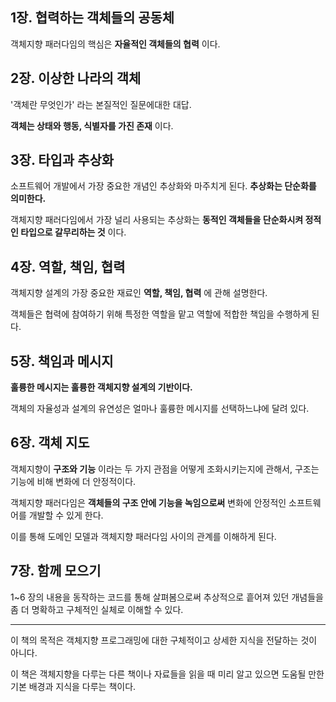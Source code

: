 ## 1장. 협력하는 객체들의 공동체
객체지향 패러다임의 핵심은 **자율적인 객체들의 협력** 이다.

## 2장. 이상한 나라의 객체
'객체란 무엇인가' 라는 본질적인 질문에대한 대답.

**객체는 상태와 행동, 식별자를 가진 존재** 이다.

## 3장. 타입과 추상화
소프트웨어 개발에서 가장 중요한 개념인 추상화와 마주치게 된다. **추상화는 단순화를 의미한다.**

객체지향 패러다임에서 가장 널리 사용되는 추상화는 **동적인 객체들을 단순화시켜 정적인 타입으로 갈무리하는 것** 이다.

## 4장. 역할, 책임, 협력
객체지향 설계의 가장 중요한 재료인 **역할, 책임, 협력** 에 관해 설명한다.

객체들은 협력에 참여하기 위해 특정한 역할을 맡고 역할에 적합한 책임을 수행하게 된다.

## 5장. 책임과 메시지
**훌륭한 메시지는 훌륭한 객체지향 설계의 기반이다.**

객체의 자율성과 설계의 유연성은 얼마나 훌륭한 메시지를 선택하느냐에 달려 있다.

## 6장. 객체 지도
객체지향이 **구조와 기능** 이라는 두 가지 관점을 어떻게 조화시키는지에 관해서, 구조는 기능에 비해 변화에 더 안정적이다.

객체지향 패러다임은 **객체들의 구조 안에 기능을 녹임으로써** 변화에 안정적인 소프트웨어를 개발할 수 있게 한다.

이를 통해 도메인 모델과 객체지향 패러다임 사이의 관계를 이해하게 된다.

## 7장. 함께 모으기
1~6 장의 내용을 동작하는 코드를 통해 살펴봄으로써 추상적으로 흩어져 있던 개념들을 좀 더 명확하고 구체적인 실체로 이해할 수 있다.

---
이 책의 목적은 객체지향 프로그래밍에 대한 구체적이고 상세한 지식을 전달하는 것이 아니다.

이 책은 객체지향을 다루는 다른 책이나 자료들을 읽을 때 미리 알고 있으면 도움될 만한 기본 배경과 지식을 다루는 책이다.